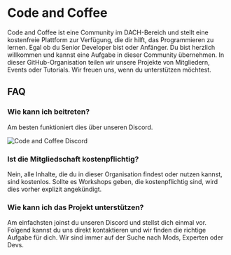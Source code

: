 # Code and Coffee

Code and Coffee ist eine Community im DACH-Bereich und stellt eine kostenfreie Plattform zur Verfügung, die dir  hilft, das Programmieren zu lernen. Egal ob du Senior Developer bist oder Anfänger. Du bist herzlich willkommen und kannst eine Aufgabe in dieser Community übernehmen. In dieser GitHub-Organisation teilen wir unsere Projekte von Mitgliedern, Events oder Tutorials. Wir freuen uns, wenn du unterstützen möchtest.

## FAQ

### Wie kann ich beitreten?

Am besten funktioniert dies über unseren Discord.

![Code and Coffee Discord](https://discordapp.com/api/guilds/889432631672983562/widget.png?style=banner2)

### Ist die Mitgliedschaft kostenpflichtig?

Nein, alle Inhalte, die du in dieser Organisation findest oder nutzen kannst, sind kostenlos. Sollte es Workshops geben, die kostenpflichtig sind, wird dies vorher explizit angekündigt.

### Wie kann ich das Projekt unterstützen?

Am einfachsten joinst du unseren Discord und stellst dich einmal vor. Folgend kannst du uns direkt kontaktieren und wir finden die richtige Aufgabe für dich. Wir sind immer auf der Suche nach Mods, Experten oder Devs.